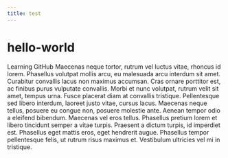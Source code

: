 ```yaml
---
title: test
---
```


# hello-world
Learning GitHub
Maecenas neque tortor, rutrum vel luctus vitae, rhoncus id lorem. Phasellus volutpat mollis arcu, eu malesuada arcu interdum sit amet. Curabitur convallis lacus non maximus accumsan. Cras ornare porttitor est, ac finibus purus vulputate convallis. Morbi et nunc volutpat, rutrum velit sit amet, tempus urna. Fusce placerat diam at convallis tristique. Pellentesque sed libero interdum, laoreet justo vitae, cursus lacus. Maecenas neque tellus, posuere eu congue non, posuere molestie ante. Aenean tempor odio a eleifend bibendum. Maecenas vel eros tellus. Phasellus pretium lorem et libero tincidunt semper a vitae turpis. Praesent a dictum turpis, id imperdiet est. Phasellus eget mattis eros, eget hendrerit augue. Phasellus tempor pellentesque felis, ut rutrum risus maximus et. Vestibulum ultricies vel mi in tristique.
